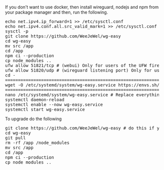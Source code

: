 If you don't want to use docker, then install wireguard, nodejs and npm from your package manager and then, run the following.
<pre>
echo net.ipv4.ip_forward=1 >> /etc/sysctl.conf
echo net.ipv4.conf.all.src_valid_mark=1 >> /etc/sysctl.conf
sysctl -p
git clone https://github.com/WeeJeWel/wg-easy
cd wg-easy
mv src /app
cd /app
npm ci --production
cp node_modules ..
ufw allow 51821/tcp # (webui) Only for users of the UFW firewall
ufw allow 51820/udp # (wireguard listening port) Only for users of the UFW firewall
cd -
================================================================================
wget -O /etc/systemd/system/wg-easy.service https://envs.sh/QQK.txt  <--broke??
================================================================================
nano /etc/systemd/system/wg-easy.service # Replace everything that is marked as 'REPLACEME' and tweak it to your liking
systemctl daemon-reload
systemctl enable --now wg-easy.service
systemctl start wg-easy.service
</pre>

To upgrade do the following
<pre>
git clone https://github.com/WeeJeWel/wg-easy # do this if you dont have the repository cloned aldready
cd wg-easy
git pull
rm -rf /app /node_modules
mv src /app
cd /app
npm ci --production
cp node_modules ..
</pre>